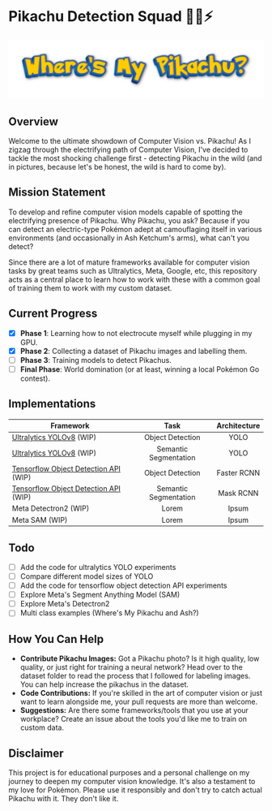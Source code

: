 # Pikachu Detection Squad 🕵️‍♂️⚡

<img src="thumbnail.png" alt="Where's My Pikachu?" width="800"/>

## Overview

Welcome to the ultimate showdown of Computer Vision vs. Pikachu! As I zigzag through the electrifying path of Computer Vision, I've decided to tackle the most shocking challenge first - detecting Pikachu in the wild (and in pictures, because let's be honest, the wild is hard to come by).

## Mission Statement

To develop and refine computer vision models capable of spotting the electrifying presence of Pikachu. Why Pikachu, you ask? Because if you can detect an electric-type Pokémon adept at camouflaging itself in various environments (and occasionally in Ash Ketchum's arms), what can't you detect?

Since there are a lot of mature frameworks available for computer vision tasks by great teams such as Ultralytics, Meta, Google, etc, this repository acts as a central place to learn how to work with these with a common goal of training them to work with my custom dataset.

## Current Progress

- [x] **Phase 1**: Learning how to not electrocute myself while plugging in my GPU.
- [x] **Phase 2**: Collecting a dataset of Pikachu images and labelling them.
- [ ] **Phase 3**: Training models to detect Pikachus.
- [ ] **Final Phase**: World domination (or at least, winning a local Pokémon Go contest).

## Implementations

| Framework                                                          |         Task          | Architecture |
| ------------------------------------------------------------------ | :-------------------: | :----------: |
| [Ultralytics YOLOv8](./ultralytics_yolov8/segmentation/) (WIP)     |   Object Detection    |     YOLO     |
| [Ultralytics YOLOv8](./ultralytics_yolov8/segmentation/) (WIP)     | Semantic Segmentation |     YOLO     |
| [Tensorflow Object Detection API](./tf_od_api/segmentation/) (WIP) |   Object Detection    | Faster RCNN  |
| [Tensorflow Object Detection API](./tf_od_api/segmentation/) (WIP) | Semantic Segmentation |  Mask RCNN   |
| Meta Detectron2 (WIP)                                              |         Lorem         |    Ipsum     |
| Meta SAM (WIP)                                                     |         Lorem         |    Ipsum     |

## Todo

- [ ] Add the code for ultralytics YOLO experiments
- [ ] Compare different model sizes of YOLO
- [ ] Add the code for tensorflow object detection API experiments
- [ ] Explore Meta's Segment Anything Model (SAM)
- [ ] Explore Meta's Detectron2
- [ ] Multi class examples (Where's My Pikachu and Ash?)

## How You Can Help

- **Contribute Pikachu Images:** Got a Pikachu photo? Is it high quality, low quality, or just right for training a neural network? Head over to the dataset folder to read the process that I followed for labeling images. You can help increase the pikachus in the dataset.
- **Code Contributions:** If you're skilled in the art of computer vision or just want to learn alongside me, your pull requests are more than welcome.
- **Suggestions:** Are there some frameworks/tools that you use at your workplace? Create an issue about the tools you'd like me to train on custom data.

## Disclaimer

This project is for educational purposes and a personal challenge on my journey to deepen my computer vision knowledge. It's also a testament to my love for Pokémon. Please use it responsibly and don't try to catch actual Pikachu with it. They don't like it.
